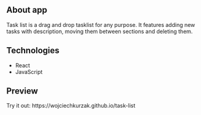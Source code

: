<h2>About app</h2>
<p>Task list is a drag and drop tasklist for any purpose. It features adding new tasks with description, moving them between sections and deleting them.</p>
<h2>Technologies</h2>
<ul>
<li>React</li>
<li>JavaScript</li>
</ul>
<h2>Preview</h2>
<p>Try it out: https://wojciechkurzak.github.io/task-list</p>
